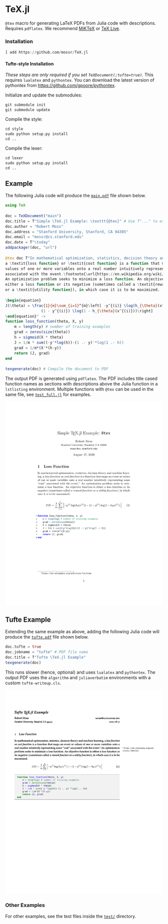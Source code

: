# TeX.jl
`@tex` macro for generating LaTeX PDFs from Julia code with descriptions. Requires `pdflatex`.
We recommend [MiKTeX](https://miktex.org/download) or [TeX Live](https://www.tug.org/texlive/).

### Installation
```julia
] add https://github.com/mossr/TeX.jl
```

#### Tufte-style Installation
_These steps are only required if you set `TeXDocument(;tufte=true)`._
This requires `lualatex` and `pythontex`.
You can download the latest version of pythontex from https://github.com/gpoore/pythontex.

Initialize and update the submodules:
```
git submodule init
git submodule update
```

Compile the style:
```
cd style
sudo python setup.py install
cd ..
```

Compile the lexer:
```
cd lexer
sudo python setup.py install
cd ..
```


## Example
The following Julia code will produce the [`main.pdf`](https://github.com/mossr/TeX.jl/blob/master/test/pdf/main.pdf) file shown below.

```julia
using TeX

doc = TeXDocument("main")
doc.title = T"Simple \TeX.jl Example: \texttt{@tex}" # Use T"..." to escape TeX strings
doc.author = "Robert Moss"
doc.address = "Stanford University, Stanford, CA 94305"
doc.email = "mossr@cs.stanford.edu"
doc.date = T"\today"
addpackage!(doc, "url")

@tex doc T"In mathematical optimization, statistics, decision theory and machine learning,
a \textit{loss function} or \textit{cost function} is a function that maps an event or
values of one or more variables onto a real number intuitively representing some ``cost''
associated with the event.\footnote{\url{https://en.wikipedia.org/wiki/Loss_function}}
An optimization problem seeks to minimize a loss function. An objective function is
either a loss function or its negative (sometimes called a \textit{reward function}
or a \textit{utility function}), in which case it is to be maximized.

\begin{equation}
J(\theta) = \frac{1}{m}\sum_{i=1}^{m}\left[ -y^{(i)} \log(h_{\theta}(x^{(i)})) -
                (1 - y^{(i)}) \log(1 - h_{\theta}(x^{(i)}))\right]
\end{equation}" ->
function loss_function(theta, X, y)
    m = length(y) # number of training examples
    grad = zeros(size(theta))
    h = sigmoid(X * theta)
    J = 1/m * sum((-y'*log(h))-(1 .- y)'*log(1 .- h))
    grad = 1/m*(X'*(h-y))
    return (J, grad)
end

texgenerate(doc) # Compile the document to PDF
```

The output PDF is generated using `pdflatex`.
The PDF includes title cased function names as sections with descriptions above the Julia function in a `lstlisting` environment.
Multiple functions with `@tex` can be used in the same file, see [`test_full.jl`](https://github.com/mossr/TeX.jl/blob/master/test/test_full.jl) for examples.

<kbd>
<p align="center">
  <img src="./test/pdf/main.svg">
</p>
</kbd>



## Tufte Example
Extending the same example as above, adding the following Julia code will produce the [`tufte.pdf`](https://github.com/mossr/TeX.jl/blob/master/test/pdf/tufte.pdf) file shown below.

```julia
doc.tufte = true
doc.jobname = "tufte" # PDF file name
doc.title = T"Tufte \TeX.jl Example"
texgenerate(doc)
```

This runs slower (hence, optional) and uses `lualatex` and `pythontex`.
The output PDF uses the `algorithm` and `juliaverbatim` environments with a custom `tufte-writeup.cls`.

<kbd>
<p align="center">
  <img src="./test/pdf/tufte.svg">
</p>
</kbd>

### Other Examples
For other examples, see the test files inside the [`test/`](https://github.com/mossr/TeX.jl/blob/master/test/) directory.
